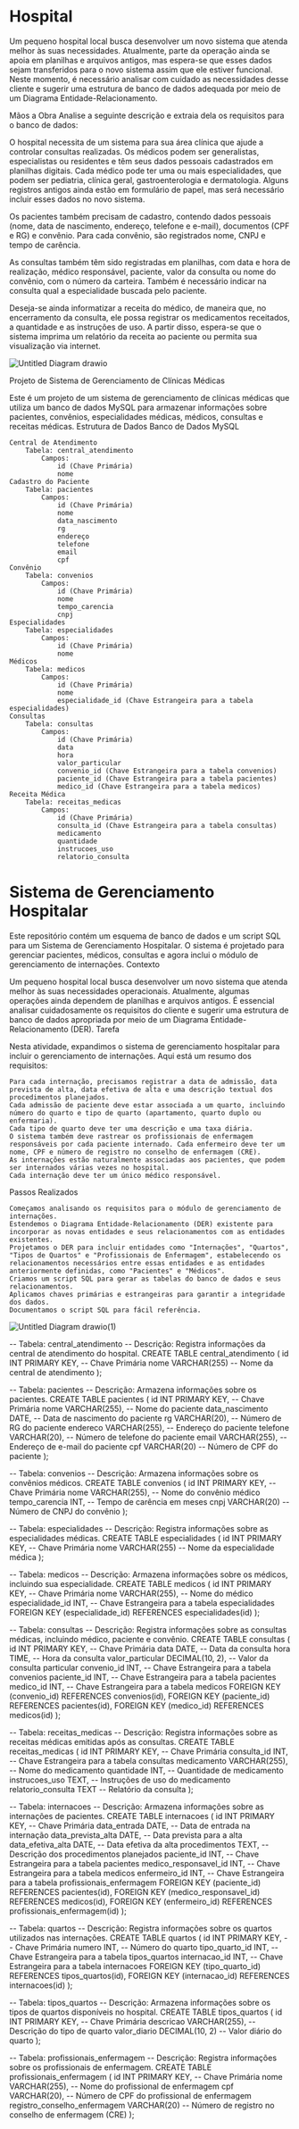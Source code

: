 # Hospital


Um pequeno hospital local busca desenvolver um novo sistema que atenda melhor às suas necessidades. Atualmente, parte da operação ainda se apoia em planilhas e arquivos antigos, mas espera-se que esses dados sejam transferidos para o novo sistema assim que ele estiver funcional. Neste momento, é necessário analisar com cuidado as necessidades desse cliente e sugerir uma estrutura de banco de dados adequada por meio de um Diagrama Entidade-Relacionamento.



Mãos a Obra
Analise a seguinte descrição e extraia dela os requisitos para o banco de dados:

O hospital necessita de um sistema para sua área clínica que ajude a controlar consultas realizadas. Os médicos podem ser generalistas, especialistas ou residentes e têm seus dados pessoais cadastrados em planilhas digitais. Cada médico pode ter uma ou mais especialidades, que podem ser pediatria, clínica geral, gastroenterologia e dermatologia. Alguns registros antigos ainda estão em formulário de papel, mas será necessário incluir esses dados no novo sistema.

Os pacientes também precisam de cadastro, contendo dados pessoais (nome, data de nascimento, endereço, telefone e e-mail), documentos (CPF e RG) e convênio. Para cada convênio, são registrados nome, CNPJ e tempo de carência.

As consultas também têm sido registradas em planilhas, com data e hora de realização, médico responsável, paciente, valor da consulta ou nome do convênio, com o número da carteira. Também é necessário indicar na consulta qual a especialidade buscada pelo paciente.

Deseja-se ainda informatizar a receita do médico, de maneira que, no encerramento da consulta, ele possa registrar os medicamentos receitados, a quantidade e as instruções de uso. A partir disso, espera-se que o sistema imprima um relatório da receita ao paciente ou permita sua visualização via internet.




![Untitled Diagram drawio](https://github.com/HenriqueBuen/Hospital/assets/142261748/31629b08-75f2-488c-9a24-5cfd9b50eda7)





Projeto de Sistema de Gerenciamento de Clínicas Médicas

Este é um projeto de um sistema de gerenciamento de clínicas médicas que utiliza um banco de dados MySQL para armazenar informações sobre pacientes, convênios, especialidades médicas, médicos, consultas e receitas médicas.
Estrutura de Dados
Banco de Dados MySQL

    Central de Atendimento
        Tabela: central_atendimento
            Campos:
                id (Chave Primária)
                nome
    Cadastro do Paciente
        Tabela: pacientes
            Campos:
                id (Chave Primária)
                nome
                data_nascimento
                rg
                endereço
                telefone
                email
                cpf
    Convênio
        Tabela: convenios
            Campos:
                id (Chave Primária)
                nome
                tempo_carencia
                cnpj
    Especialidades
        Tabela: especialidades
            Campos:
                id (Chave Primária)
                nome
    Médicos
        Tabela: medicos
            Campos:
                id (Chave Primária)
                nome
                especialidade_id (Chave Estrangeira para a tabela especialidades)
    Consultas
        Tabela: consultas
            Campos:
                id (Chave Primária)
                data
                hora
                valor_particular
                convenio_id (Chave Estrangeira para a tabela convenios)
                paciente_id (Chave Estrangeira para a tabela pacientes)
                medico_id (Chave Estrangeira para a tabela medicos)
    Receita Médica
        Tabela: receitas_medicas
            Campos:
                id (Chave Primária)
                consulta_id (Chave Estrangeira para a tabela consultas)
                medicamento
                quantidade
                instrucoes_uso
                relatorio_consulta



      
               
# Sistema de Gerenciamento Hospitalar

Este repositório contém um esquema de banco de dados e um script SQL para um Sistema de Gerenciamento Hospitalar. O sistema é projetado para gerenciar pacientes, médicos, consultas e agora inclui o módulo de gerenciamento de internações.
Contexto

Um pequeno hospital local busca desenvolver um novo sistema que atenda melhor às suas necessidades operacionais. Atualmente, algumas operações ainda dependem de planilhas e arquivos antigos. É essencial analisar cuidadosamente os requisitos do cliente e sugerir uma estrutura de banco de dados apropriada por meio de um Diagrama Entidade-Relacionamento (DER).
Tarefa

Nesta atividade, expandimos o sistema de gerenciamento hospitalar para incluir o gerenciamento de internações. Aqui está um resumo dos requisitos:

    Para cada internação, precisamos registrar a data de admissão, data prevista de alta, data efetiva de alta e uma descrição textual dos procedimentos planejados.
    Cada admissão de paciente deve estar associada a um quarto, incluindo número do quarto e tipo de quarto (apartamento, quarto duplo ou enfermaria).
    Cada tipo de quarto deve ter uma descrição e uma taxa diária.
    O sistema também deve rastrear os profissionais de enfermagem responsáveis por cada paciente internado. Cada enfermeiro deve ter um nome, CPF e número de registro no conselho de enfermagem (CRE).
    As internações estão naturalmente associadas aos pacientes, que podem ser internados várias vezes no hospital.
    Cada internação deve ter um único médico responsável.

Passos Realizados

    Começamos analisando os requisitos para o módulo de gerenciamento de internações.
    Estendemos o Diagrama Entidade-Relacionamento (DER) existente para incorporar as novas entidades e seus relacionamentos com as entidades existentes.
    Projetamos o DER para incluir entidades como "Internações", "Quartos", "Tipos de Quartos" e "Profissionais de Enfermagem", estabelecendo os relacionamentos necessários entre essas entidades e as entidades anteriormente definidas, como "Pacientes" e "Médicos".
    Criamos um script SQL para gerar as tabelas do banco de dados e seus relacionamentos.
    Aplicamos chaves primárias e estrangeiras para garantir a integridade dos dados.
    Documentamos o script SQL para fácil referência.


![Untitled Diagram drawio(1)](https://github.com/HenriqueBuen/Hospital/assets/142261748/ddc07eb0-e75f-4777-8a5f-d7a81d98a230)




-- Tabela: central_atendimento
-- Descrição: Registra informações da central de atendimento do hospital.
CREATE TABLE central_atendimento (
    id INT PRIMARY KEY,  -- Chave Primária
    nome VARCHAR(255)    -- Nome da central de atendimento
);

-- Tabela: pacientes
-- Descrição: Armazena informações sobre os pacientes.
CREATE TABLE pacientes (
    id INT PRIMARY KEY,  -- Chave Primária
    nome VARCHAR(255),   -- Nome do paciente
    data_nascimento DATE, -- Data de nascimento do paciente
    rg VARCHAR(20),       -- Número de RG do paciente
    endereco VARCHAR(255), -- Endereço do paciente
    telefone VARCHAR(20),  -- Número de telefone do paciente
    email VARCHAR(255),    -- Endereço de e-mail do paciente
    cpf VARCHAR(20)        -- Número de CPF do paciente
);

-- Tabela: convenios
-- Descrição: Armazena informações sobre os convênios médicos.
CREATE TABLE convenios (
    id INT PRIMARY KEY,  -- Chave Primária
    nome VARCHAR(255),   -- Nome do convênio médico
    tempo_carencia INT,   -- Tempo de carência em meses
    cnpj VARCHAR(20)      -- Número de CNPJ do convênio
);

-- Tabela: especialidades
-- Descrição: Registra informações sobre as especialidades médicas.
CREATE TABLE especialidades (
    id INT PRIMARY KEY,  -- Chave Primária
    nome VARCHAR(255)    -- Nome da especialidade médica
);

-- Tabela: medicos
-- Descrição: Armazena informações sobre os médicos, incluindo sua especialidade.
CREATE TABLE medicos (
    id INT PRIMARY KEY,  -- Chave Primária
    nome VARCHAR(255),   -- Nome do médico
    especialidade_id INT, -- Chave Estrangeira para a tabela especialidades
    FOREIGN KEY (especialidade_id) REFERENCES especialidades(id)
);

-- Tabela: consultas
-- Descrição: Registra informações sobre as consultas médicas, incluindo médico, paciente e convênio.
CREATE TABLE consultas (
    id INT PRIMARY KEY,       -- Chave Primária
    data DATE,               -- Data da consulta
    hora TIME,               -- Hora da consulta
    valor_particular DECIMAL(10, 2),  -- Valor da consulta particular
    convenio_id INT,         -- Chave Estrangeira para a tabela convenios
    paciente_id INT,         -- Chave Estrangeira para a tabela pacientes
    medico_id INT,           -- Chave Estrangeira para a tabela medicos
    FOREIGN KEY (convenio_id) REFERENCES convenios(id),
    FOREIGN KEY (paciente_id) REFERENCES pacientes(id),
    FOREIGN KEY (medico_id) REFERENCES medicos(id)
);

-- Tabela: receitas_medicas
-- Descrição: Registra informações sobre as receitas médicas emitidas após as consultas.
CREATE TABLE receitas_medicas (
    id INT PRIMARY KEY,            -- Chave Primária
    consulta_id INT,               -- Chave Estrangeira para a tabela consultas
    medicamento VARCHAR(255),     -- Nome do medicamento
    quantidade INT,               -- Quantidade de medicamento
    instrucoes_uso TEXT,          -- Instruções de uso do medicamento
    relatorio_consulta TEXT       -- Relatório da consulta
);

-- Tabela: internacoes
-- Descrição: Armazena informações sobre as internações de pacientes.
CREATE TABLE internacoes (
    id INT PRIMARY KEY,             -- Chave Primária
    data_entrada DATE,             -- Data de entrada na internação
    data_prevista_alta DATE,        -- Data prevista para a alta
    data_efetiva_alta DATE,         -- Data efetiva da alta
    procedimentos TEXT,             -- Descrição dos procedimentos planejados
    paciente_id INT,                -- Chave Estrangeira para a tabela pacientes
    medico_responsavel_id INT,      -- Chave Estrangeira para a tabela medicos
    enfermeiro_id INT,              -- Chave Estrangeira para a tabela profissionais_enfermagem
    FOREIGN KEY (paciente_id) REFERENCES pacientes(id),
    FOREIGN KEY (medico_responsavel_id) REFERENCES medicos(id),
    FOREIGN KEY (enfermeiro_id) REFERENCES profissionais_enfermagem(id)
);

-- Tabela: quartos
-- Descrição: Registra informações sobre os quartos utilizados nas internações.
CREATE TABLE quartos (
    id INT PRIMARY KEY,          -- Chave Primária
    numero INT,                 -- Número do quarto
    tipo_quarto_id INT,         -- Chave Estrangeira para a tabela tipos_quartos
    internacao_id INT,          -- Chave Estrangeira para a tabela internacoes
    FOREIGN KEY (tipo_quarto_id) REFERENCES tipos_quartos(id),
    FOREIGN KEY (internacao_id) REFERENCES internacoes(id)
);

-- Tabela: tipos_quartos
-- Descrição: Armazena informações sobre os tipos de quartos disponíveis no hospital.
CREATE TABLE tipos_quartos (
    id INT PRIMARY KEY,         -- Chave Primária
    descricao VARCHAR(255),     -- Descrição do tipo de quarto
    valor_diario DECIMAL(10, 2) -- Valor diário do quarto
);

-- Tabela: profissionais_enfermagem
-- Descrição: Registra informações sobre os profissionais de enfermagem.
CREATE TABLE profissionais_enfermagem (
    id INT PRIMARY KEY,                    -- Chave Primária
    nome VARCHAR(255),                    -- Nome do profissional de enfermagem
    cpf VARCHAR(20),                      -- Número de CPF do profissional de enfermagem
    registro_conselho_enfermagem VARCHAR(20) -- Número de registro no conselho de enfermagem (CRE)
);


